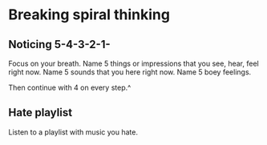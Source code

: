 # Breaking spiral thinking
## Noticing 5-4-3-2-1-
Focus on your breath.
Name 5 things or impressions that you see, hear, feel right now.
Name 5 sounds that you here right now.
Name 5 boey feelings.

Then continue with 4 on every step.^

## Hate playlist
Listen to a playlist with music you hate.